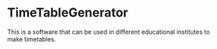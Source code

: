 # TimeTableGenerator
This is a software that can be used in different educational institutes to make timetables.

